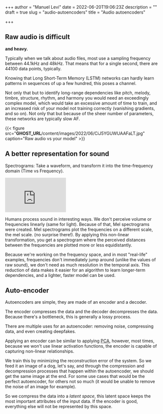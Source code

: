 +++
author = "Manuel Levi"
date = 2022-06-20T19:06:23Z
description = ""
draft = true
slug = "audio-autoencoders"
title = "Audio autoencoders"

+++




## Raw audio is difficult

**and heavy.**

Typically when we talk about audio files, most use a sampling frequency between 44.1kHz and 48kHz. That means that for a single second, there are 44100 data points, typically.

Knowing that Long Short-Term Memory (LSTM) networks can hardly learn patterns in sequences of up a few hundred, this poses a channel.

Not only that but to identify long-range dependencies like pitch, melody, timbre, structure, rhythm, and harmony you would need an exceedingly complex model, which would take an excessive amount of time to train, and an increased risk of your model not training correctly (vanishing gradients, and so on). Not only that but because of the sheer number of parameters, these networks are typically slow AF.

{{< figure src="__GHOST_URL__/content/images/2022/06/CiJ5YGUWUAAFaLT.jpg" caption="Raw audio vs your model" >}}

## A better representation for sound

Spectrograms: Take a waveform, and transform it into the time-frequency domain (Time vs Frequency).

<iframe width="200" height="113" src="https://www.youtube.com/embed/wSYAZnQmffg?feature=oembed" frameborder="0" allow="accelerometer; autoplay; clipboard-write; encrypted-media; gyroscope; picture-in-picture" allowfullscreen title="[Spectrogram] Aphex Twin / ΔMi−1 = −∂Σn=1NDi[n][Σj∈C{i}Fji[n − 1] + Fexti[[n−1]]"></iframe>

Humans process sound in interesting ways. We don't perceive volume or frequencies linearly (same for light). Because of that, Mel spectrograms were created. Mel spectrograms plot the frequencies on a different scale, the mel scale. (no surprise there!). By applying this non-linear transformation, you get a spectrogram where the perceived distances between the frequencies are plotted more or less equidistantly.

Because we're working on the frequency space, and in most "real-life" examples, frequencies don't immediately jump around (unlike the values of raw sound), we don't need as much resolution in the temporal axis. This reduction of data makes it easier for an algorithm to learn longer-term dependencies, and a lighter, faster model can be used.

## Auto-encoder

Autoencoders are simple, they are made of an encoder and a decoder.

The encoder compresses the data and the decoder decompresses the data. Because there's a bottleneck, this is generally a lossy process.

There are multiple uses for an autoencoder: removing noise, compressing data, and even creating deepfakes.

Applying an encoder can be similar to applying [PCA](https://en.wikipedia.org/wiki/Principal_component_analysis), however, most times, because we won't use linear activation functions, the encoder is capable of capturing non-linear relationships.

We train this by minimizing the reconstruction error of the system. So we feed it an image of a dog, let's say, and through the compression and decompression processes that happen within the autoencoder, we should get the same image at the end. For some use cases that would be the perfect autoencoder, for others not so much (it would be unable to remove the noise of an image for example).

So we compress the data into a _latent space_, this latent space keeps the most important attributes of the input data. If the encoder is good, everything else will not be represented by this space.

